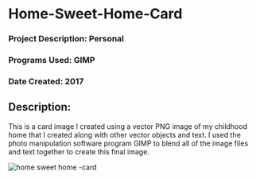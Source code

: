 # Home-Sweet-Home-Card

### Project Description: Personal
### Programs Used: GIMP
### Date Created: 2017

## Description:

This is a card image I created using a vector PNG image of my childhood home that I created along with other vector objects and text. I used the photo manipulation software program GIMP to blend all of the image files and text together to create this final image.

![home sweet home -card](https://user-images.githubusercontent.com/20212224/215648099-90b9dce4-5440-4196-9ec5-18cb89a26873.png)

